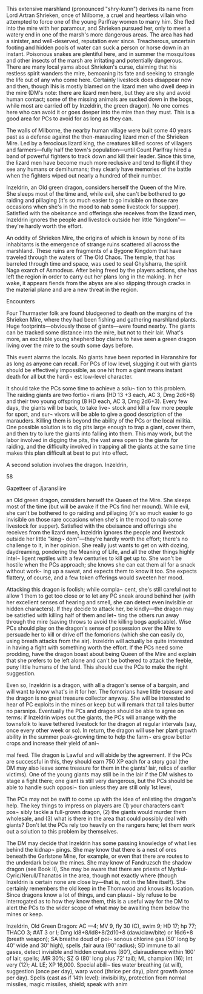 This extensive marshland (pronounced "shry-kunn") derives its name from Lord Artran Shrieken, once of Milbome, a cruel and heartless villain who attempted to force one of the young Parlfray women to marry him. She fled into the mire with her paramour, and Shrieken pursued her, only to meet a watery end in one of the marsh's more dangerous areas. The area has had a sinister, and well-deserved, reputation ever since. Treacherous, uncertain footing and hidden pools of water can suck a person or horse down in an instant. Poisonous snakes are plentiful here, and in summer the mosquitoes and other insects of the marsh are irritating and potentially dangerous. There are many local yams about Shrieken's curse, claiming that his restless spirit wanders the mire, bemoaning its fate and seeking to strangle the life out of any who come here. Certainly livestock does disappear now and then, though Ihis is mostly blamed on the lizard men who dwell deep in the mire (DM's note: there are lizard men here, but they are shy and avoid human contact; some of the missing animals are sucked down in the bogs, while most are carried off by Inzeldrin, the green dragon). No one comes here who can avoid it or goes deeper into the mire than they must. This is a good area for PCs to avoid for as long as they can.

The walls of Milborne, the nearby human village were built some 40 years past as a defense against the then-marauding lizard men of the Shrieken Mire. Led by a ferocious lizard king, the creatures killed scores of villagers and farmers—fully half the town's population—until Count Parlfray hired a band of powerful fighters to track down and kill their leader. Since this time, the lizard men have become much more reclusive and tend to flight if they see any humans or demihumans; they clearly have memories of the battle when the fighters wiped out nearly a hundred of their number.

 Inzeldrin, an Old green dragon, considers herself the Queen of the Mire. She sleeps most of the time and, while evil, she can't be bothered to go raiding and pillaging (it's so much easier to go invisible on those rare occasions when she's in the mood to nab some livestock for supper). Satisfied with the obeisance and offerings she receives from the lizard men, Inzeldrin ignores the people and livestock outside her little "kingdom"—they're hardly worth the effort.

An oddity of Shrieken Mire, the origins of which is known by none of its inhabitants is the emergence of strange ruins scattered all across the marshland. These ruins are fragments of a Bygone Kingdom that have traveled through the waters of The Old Chaos. The temple, that has barreled through time and space, was used to seal Ghylsharra, the spirit Naga exarch of Asmodeus. After being freed by the players actions, she has left the region in order to carry out her plans long in the making. In her wake, it appears fiends from the abyss are also slipping through cracks in the material plane and are a new threat in the region.

Encounters

Four Thurmaster folk are found bludgeoned to death on the margins of the Shrieken Mire, where they had been fishing and gathering marshland plants. Huge footprints—obviously those of giants—were found nearby. The giants can be tracked some distance into the mire, but not to their lair. What's more, an excitable young shepherd boy claims to have seen a green dragon living over the mire to the south some days before.

This event alarms the locals. No giants have been reported in Haranshire for as long as anyone can recall. For PCs of low level, slugging it out with giants should be effectively impossible, as one hit from a giant means instant death for all but the hardi¬ est low-level character.

it should take the PCs some time to achieve a solu¬ tion to this problem. The raiding giants are two fortio¬ ri ans (HD 13 +3 each, AC 3, Dmg 2d6+8) and their two young offspring (8 HD each, AC 3, Dmg 2d6+3). Every few days, the giants will be back, to take live¬ stock and kill a few more people for sport, and sur¬ vivors will be able to give a good description of the marauders. Killing them is beyond the ability of the PCs or the local militia. One possible solution is to dig pits large enough to trap a giant, cover them, and then try to lure the giants into falling into them. This may work, but the labor involved in digging the pits, the vast area open to the giants for raiding, and the difficulty involved in trapping all the giants at the same time makes this plan difficult at best to put into effect.

A second solution involves the dragon. Inzeldrin,

58

Gazetteer of Jjaransliire

an Old green dragon, considers herself the Queen of the Mire. She sleeps most of the time (but will be awake if the PCs find her mound). While evil, she can't be bothered to go raiding and pillaging (it's so much easier to go invisible on those rare occasions when she's in the mood to nab some livestock for supper). Satisfied with the obeisance and offerings she receives from the lizard men, Inzeldrin ignores the people and livestock outside her little "king¬ dom"—they're hardly worth the effort; there's no challenge to it, in her opinion. She really just wants to get on with dozing, daydreaming, pondering the Meaning of Life, and all the other things highly intel¬ ligent reptiles with a few centuries to kill get up to. She won't be hostile when the PCs approach; she knows she can eat them all for a snack without work¬ ing up a sweat, and expects them to know it too. She expects flattery, of course, and a few token offerings would sweeten her mood.

Attacking this dragon is foolish; while compla¬ cent, she's still careful not to allow 1 them to get too close or to let any PC sneak around behind her (with her excellent senses of hearing and smell, she can detect even invisible or hidden characters). If they decide to attack her, be kindly—the dragon may be satisfied with killing half of them and let¬ ting the others run away through the mire (saving throws to avoid the killing bogs applicable). Wise PCs should play on the dragon's sense of possession over the Mire to persuade her to kill or drive off the fomorions (which she can easily do, using breath attacks from the air). Inzeldrin will actually be quite interested in having a fight with something worth the effort. If the PCs need some prodding, have the dragon boast about being Queen of the Mire and explain that she prefers to be left alone and can't be bothered to attack the feeble, puny little humans of the land. This should cue the PCs to make the right suggestion.

Even so, Inzeldrin is a dragon, with all a dragon's sense of a bargain, and will want to know what's in it for her. The fomorians have little treasure and the dragon is no great treasure collector anyway. She will be interested to hear of PC exploits in the mines or keep but will remark that tall tales butter no parsnips. Eventually the PCs and dragon should be able to agree on terms: if Inzeldrin wipes out the giants, the PCs will arrange with the townsfolk to leave tethered livestock for the dragon at regular intervals (say, once every other week or so). In return, the dragon will use her plant growth ability in the summer peak-growing time to help the farm¬ ers grow better crops and increase their yield of ani¬

mal feed. Tlie dragon is Lawful and will abide by the agreement. If the PCs are successful in this, they should earn 750 XP each for a story goal (the DM may also leave some treasure for them in the giants' lair, relics of earlier victims). One of the young giants may still be in the lair if the DM wishes to stage a fight there; one giant is still very dangerous, but the PCs should be able to handle such opposi¬ tion unless they are still only 1st level,

The PCs may not be swift to come up with the idea of enlisting the dragon's help. The key things to impress on players are (1) your characters can't pos¬ sibly tackle a full-grown dragon, (2) the giants would murder them wholesale, and (3) what is there in the area that could possibly deal with giants? Don't let the PCs rely too heavily on the rangers here; let them work out a solution to this problem by themselves.

The DM may decide that Inzeldrin has some passing knowledge of what lies behind the kidnap¬ pings. She may know that there is a nest of ores beneath the Garlstone Mine, for example, or even that there are routes to the underdark below the mines. She may know of Fandruzsch the shadow dragon (see Book II), She may be aware that there are priests of Myrkul-Cyric/Nerull/Thanatos in the area, though not exactly where (though Inzeldrin is certain none are close by—that is, not in the Mire itself). She certainly remembers the old keep in the Thomwood and knows its location. Since dragons know a lot of things, and can plausi¬ bly refuse to be interrogated as to how they know them, this is a useful way for the DM to alert the PCs to the wider scope of what may be awaiting them below the mines or keep.

Inzeldrin, Old Green Dragon: AC —4; MV 9, fly 30 (C), swim 9; HD 17; hp 77; THACO 3; #AT 3 or I; Dmg ld8+8/ld8+8/2d10+8 (daw/claw/bite) or 16d6+8 (breath weapon); SA breathe doud of poi¬ sonous chlorine gas (50' long by 40' wide and 30' high), spells ,fair aura (90' radius); SD immune to all gases, detect invisible and hidden creatures (80'), clairaudience within 160' of lair, spells; .MR 30%; SZ G (80' long plus 72' tail); ML champion (16); Int very (12); AL LE; XP 16,000. Special abili¬ ties water breathing (at will), suggestion (once per day), warp wood (thrice per day), plant growth (once per day). Spells (cast as if 14th level): invisibility, protection from normal missiles, magic missiles, shield; speak with anim